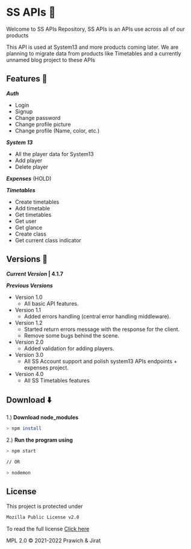 # SS APIs 💾

Welcome to SS APIs Repository, SS APIs is an APIs use across all of our products

This API is used at System13 and more products coming later. We are planning to migrate data from products like Timetables and a currently unnamed blog project to these APIs

## Features 📝

**_Auth_**

- Login
- Signup
- Change password
- Change profile picture
- Change profile (Name, color, etc.)

**_System 13_**

- All the player data for System13
- Add player
- Delete player

**_Expenses_** (HOLD)

**_Timetables_**

- Create timetables
- Add timetable
- Get timetables
- Get user
- Get glance
- Create class
- Get current class indicator

## Versions 📜

**_Current Version_ | 4.1.7** <br/>

**_Previous Versions_**

- Version 1.0
  - All basic API features.
- Version 1.1
  - Added errors handling (central error handling middleware).
- Version 1.2
  - Started return errors message with the response for the client.
  - Remove some bugs behind the scene.
- Version 2.0
  - Added validation for adding players.
- Version 3.0
  - All SS Account support and polish system13 APIs endpoints + expenses project.
- Version 4.0
  - All SS Timetables features

## Download ⬇️

1.) **Download node_modules**

```zsh
> npm install
```

2.) **Run the program using**

```zsh
> npm start

// OR

> nodemon
```

## License

This project is protected under

```sh
Mozilla Public License v2.0
```

To read the full license [Click here](LICENSE)

MPL 2.0 © 2021-2022 Prawich & Jirat
